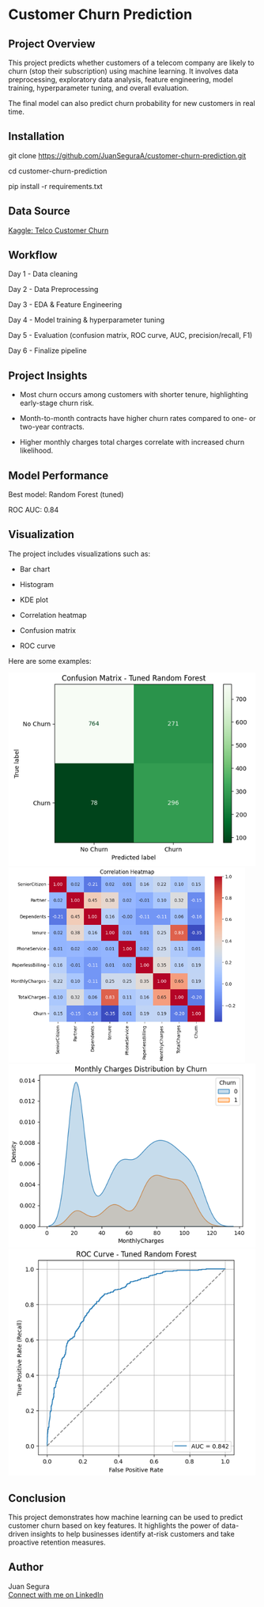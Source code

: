 # Customer Churn Prediction

## Project Overview

This project predicts whether customers of a telecom company are likely to churn (stop their subscription) using machine learning. It involves data preprocessing, exploratory data analysis, feature engineering, model training, hyperparameter tuning, and overall evaluation. 

The final model can also predict churn probability for new customers in real time.

## Installation 

git clone https://github.com/JuanSeguraA/customer-churn-prediction.git

cd customer-churn-prediction

pip install -r requirements.txt

## Data Source

[Kaggle: Telco Customer Churn](https://www.kaggle.com/datasets/blastchar/telco-customer-churn)

## Workflow

Day 1 - Data cleaning 

Day 2 - Data Preprocessing

Day 3 - EDA & Feature Engineering

Day 4 - Model training & hyperparameter tuning

Day 5 - Evaluation (confusion matrix, ROC curve, AUC, precision/recall, F1)

Day 6 - Finalize pipeline

## Project Insights

- Most churn occurs among customers with shorter tenure, highlighting early-stage churn risk.

- Month-to-month contracts have higher churn rates compared to one- or two-year contracts.

- Higher monthly charges total charges correlate with increased churn likelihood.

## Model Performance 

Best model: Random Forest (tuned)

ROC AUC: 0.84

## Visualization

The project includes visualizations such as:

- Bar chart

- Histogram

- KDE plot

- Correlation heatmap

- Confusion matrix

- ROC curve

Here are some examples:

<img src="images\confusionmatrix.png" alt="Confusion matrix" width="500">
<img src="images\correlationheatmap.png" alt="Correlation heatmap" width="479">

<img src="images\monthlychargeschurn.png" alt="KDE plot" width="500">
<img src="images\roccurve.png" alt="ROC curve" width="500">

## Conclusion

This project demonstrates how machine learning can be used to predict customer churn based on key features. It highlights the power of data-driven insights to help businesses identify at-risk customers and take proactive retention measures.


## Author 

Juan Segura 
<br>
[Connect with me on LinkedIn](https://www.linkedin.com/in/juan-segura-a364822ab?lipi=urn%3Ali%3Apage%3Ad_flagship3_profile_view_base_contact_details%3BnEzclJQLR8axb35ie6sEWQ%3D%3D)
